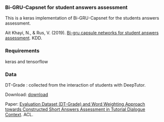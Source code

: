 <html>
<body>
<h3> Bi-GRU-Capsnet for student answers assessment </h3>
  
<p>This is a keras implementation of Bi-GRU-Capsnet for the students answers assessment. 

<p>Ait Khayi, N., & Rus, V. (2019). <a href="http://ml4ed.cc/attachments/Khayi.pdf">Bi-gru capsule networks for student answers assessment</a>. KDD.


<h3> Requirements </h3>
<p>keras and tensorflow
  
<h3> Data </h3>
<p> DT-Grade : collected from the interaction of students with DeepTutor.
<p> Download: <a href="http://deeptutor.memphis.edu/resources.htm"> download </a>
<p> Paper:  <a href="https://www.aclweb.org/anthology/W16-0520.pdf">Evaluation Dataset (DT-Grade) and Word Weighting Approach towards
Constructed Short Answers Assessment in Tutorial Dialogue Context</a>. ACL.

</body>
</html>


